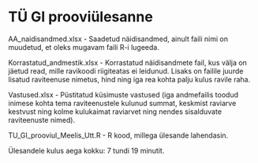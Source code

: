 # TÜ GI prooviülesanne
AA_naidisandmed.xlsx - Saadetud näidisandmed, ainult faili nimi on muudetud, et oleks mugavam faili R-i lugeeda.

Korrastatud_andmestik.xlsx - Korrastatud näidisandmete fail, kus välja on jäetud read, mille ravikoodi riigiteatas ei leidunud. Lisaks on failile juurde lisatud raviteenuse nimetus, hind ning iga rea kohta palju kulus ravile raha.

Vastused.xlsx - Püstitatud küsimuste vastused (iga andmefailis toodud inimese kohta tema raviteenustele kulunud summat, keskmist raviarve kestvust ning kolme kulukaimat raviarvet ning nendes sisalduvate raviteenuste nimed).

TU_GI_prooviul_Meelis_Utt.R - R kood, millega ülesande lahendasin.

Ülesandele kulus aega kokku: 7 tundi 19 minutit.
